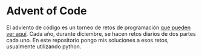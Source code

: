 # Advent of Code

El adviento de código es un torneo de retos de programación [que pueden ver aquí](https://adventofcode.com/). Cada año, durante diciembre, se hacen retos diarios de dos partes cada uno. En este repositorio pongo mis soluciones a esos retos, usualmente utilizando python.